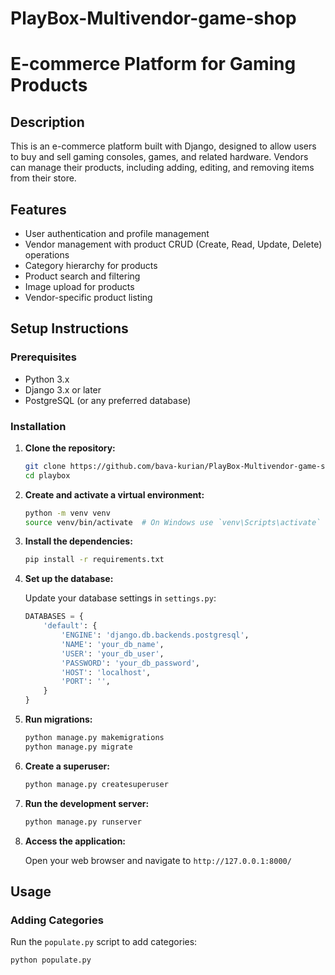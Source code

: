 # PlayBox-Multivendor-game-shop

# E-commerce Platform for Gaming Products

## Description

This is an e-commerce platform built with Django, designed to allow users to buy and sell gaming consoles, games, and related hardware. Vendors can manage their products, including adding, editing, and removing items from their store.

## Features

- User authentication and profile management
- Vendor management with product CRUD (Create, Read, Update, Delete) operations
- Category hierarchy for products
- Product search and filtering
- Image upload for products
- Vendor-specific product listing

## Setup Instructions

### Prerequisites

- Python 3.x
- Django 3.x or later
- PostgreSQL (or any preferred database)

### Installation

1. **Clone the repository:**

   ```sh
   git clone https://github.com/bava-kurian/PlayBox-Multivendor-game-shop.git
   cd playbox
   ```

2. **Create and activate a virtual environment:**

   ```sh
   python -m venv venv
   source venv/bin/activate  # On Windows use `venv\Scripts\activate`
   ```

3. **Install the dependencies:**

   ```sh
   pip install -r requirements.txt
   ```

4. **Set up the database:**

   Update your database settings in `settings.py`:

   ```python
   DATABASES = {
       'default': {
           'ENGINE': 'django.db.backends.postgresql',
           'NAME': 'your_db_name',
           'USER': 'your_db_user',
           'PASSWORD': 'your_db_password',
           'HOST': 'localhost',
           'PORT': '',
       }
   }
   ```

5. **Run migrations:**

   ```sh
   python manage.py makemigrations
   python manage.py migrate
   ```

6. **Create a superuser:**

   ```sh
   python manage.py createsuperuser
   ```

7. **Run the development server:**

   ```sh
   python manage.py runserver
   ```

8. **Access the application:**

   Open your web browser and navigate to `http://127.0.0.1:8000/`

## Usage

### Adding Categories

Run the `populate.py` script to add categories:

```sh
python populate.py
```
